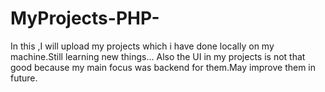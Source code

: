 # MyProjects-PHP-
In this ,I will upload my projects which i have done locally on my machine.Still learning new things...
Also the UI in my projects is not that good because my main focus was backend for them.May improve them in future.
